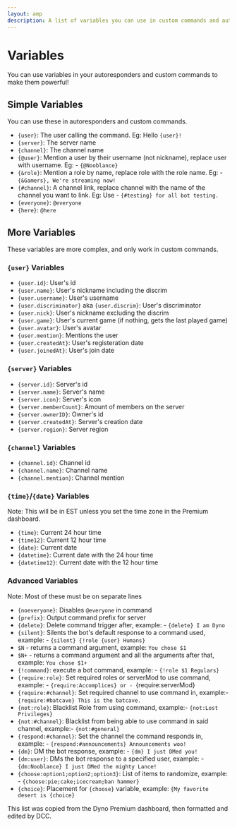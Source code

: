 ```yaml
---
layout: amp
description: A list of variables you can use in custom commands and autoresponders for Dyno
---
```


# Variables
You can use variables in your autoresponders and custom commands to make them powerful!

## Simple Variables
You can use these in autoresponders and custom commands.

- `{user}`: The user calling the command. Eg: Hello `{user}!`
- `{server}`: The server name
- `{channel}`:  The channel name
- `{@user}`:  Mention a user by their username (not nickname), replace user with username. Eg: - `{@Nooblance}`
- `{&role}`:  Mention a role by name, replace role with the role name. Eg: - `{&Gamers}, We're streaming now!`
- `{#channel}`:  A channel link, replace channel with the name of the channel you want to link. Eg: Use - `{#testing} for all bot testing.`
- `{everyone}`:  `@everyone`
- `{here}`:  `@here`

## More Variables
These variables are more complex, and only work in custom commands.

### `{user}` Variables
- `{user.id}`:  User's id
- `{user.name}`:  User's nickname including the discrim
- `{user.username}`:  User's username
- `{user.discriminator}` aka `{user.discrim}`:  User's discriminator
- `{user.nick}`:  User's nickname excluding the discrim
- `{user.game}`:  User's current game (if nothing, gets the last played game)
- `{user.avatar}`:  User's avatar
- `{user.mention}`:  Mentions the user
- `{user.createdAt}`:  User's registeration date
- `{user.joinedAt}`:  User's join date

### `{server}` Variables
- `{server.id}`:  Server's id
- `{server.name}`:  Server's name
- `{server.icon}`:  Server's icon
- `{server.memberCount}`:  Amount of members on the server
- `{server.ownerID}`:  Owner's id
- `{server.createdAt}`:  Server's creation date
- `{server.region}`:  Server region

### `{channel}` Variables
- `{channel.id}`:  Channel id
- `{channel.name}`:  Channel name
- `{channel.mention}`:  Channel mention

### `{time}`/`{date}` Variables
Note: This will be in EST unless you set the time zone in the Premium dashboard.

- `{time}`:  Current 24 hour time
- `{time12}`:  Current 12 hour time
- `{date}`:  Current date
- `{datetime}`:  Current date with the 24 hour time
- `{datetime12}`:  Current date with the 12 hour time

### Advanced Variables
Note: Most of these must be on separate lines

- `{noeveryone}`:  Disables `@everyone` in command
- `{prefix}`:  Output command prefix for server
- `{delete}`:  Delete command trigger after, example: - `{delete} I am Dyno`
- `{silent}`:  Silents the bot's default response to a command used, example: - `{silent} {!role {user} Humans}`
- `$N` - returns a command argument, example: `You chose $1`
- `$N+` - returns a command argument and all the arguments after that, example: `You chose $1+`
- `{!command}`:  execute a bot command, example: - `{!role $1 Regulars}`
- `{require:role}`:  Set required roles or serverMod to use command, example: - `{require:Accomplices} or - `{require:serverMod}
- `{require:#channel}`:  Set required channel to use command in, example:- `{require:#batcave} This is the batcave.`
- `{not:role}`:  Blacklist Role from using command, example:- `{not:Lost Privileges}`
- `{not:#channel}`:  Blacklist from being able to use command in said channel, example:- `{not:#general}`
- `{respond:#channel}`:  Set the channel the command responds in, example: - `{respond:#announcements} Announcements woo!`
- `{dm}`:  DM the bot response, example: - `{dm} I just DMed you!`
- `{dm:user}`:  DMs the bot response to a specified user, example: - `{dm:Nooblance} I just DMed the mighty Lance!`
- `{choose:option1;option2;option3}`:  List of items to randomize, example: - `{choose:pie;cake;icecream;ban hammer}`
- `{choice}`:  Placement for `{choose}` variable, example: `{My favorite desert is {choice}`

This list was copied from the Dyno Premium dashboard, then formatted and edited by DCC.

